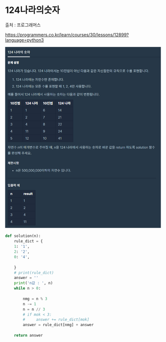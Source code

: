 # 124나라의숫자

출처 : 프로그래머스

https://programmers.co.kr/learn/courses/30/lessons/12899?language=python3

![124나라의숫자](124나라의숫자.assets/124나라의숫자.png)

```python
def solution(n):
    rule_dict = {
    1: '1',
    2: '2',
    0: '4',

    }
    # print(rule_dict)
    answer = ''
    print('n값 : ', n)
    while n > 0:

        nmg = n % 3
        n -= 1
        n = n // 3
        # if mok < 3:
        #     answer += rule_dict[mok]
        answer = rule_dict[nmg] + answer

    return answer
```

